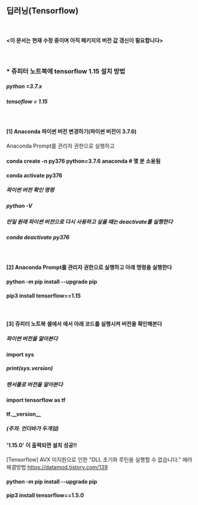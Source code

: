 ##  딥러닝(Tensorflow)
<br>

#### <이 문서는 현재 수정 중이며 아직 패키지의 버전 값 갱신이 필요합니다>

<br>

### \* 쥬피터 노트북에 tensorflow 1.15 설치 방법

##### python =3.7.x  
##### tensoflow = 1.15

<br>

#### [1] Anaconda 파이썬 버전 변경하기(파이썬 버전이 3.7.6)

Anaconda Prompt를 관리자 권한으로 실행하고
#### conda create -n py376 python=3.7.6 anaconda    # 몇 분 소용됨  
#### conda activate py376

##### 파이썬 버전 확인 명령
##### python -V
##### 만일 원래 파이썬 버전으로 다시 사용하고 싶을 때는 deactivate를 실행한다
##### conda deactivate py376
<br>

#### [2] Anaconda Prompt를 관리자 권한으로 실행하고 아래 명령을 실행한다

#### python -m pip install --upgrade pip
#### pip3 install tensorflow==1.15
<br>

#### [3] 쥬피터 노트북 셀에서 에서 아래 코드를 실행시켜 버전을 확인해본다

##### 파이썬 버전을 알아본다
#### import sys
##### print(sys.version)

##### 텐서플로 버전을 알아본다
#### import tensorflow as tf
#### tf.\_\_version\_\_   
##### (주의: 언더바가 두개임) 
#### '1.15.0' 이 출력되면 설치 성공!!

[Tensorflow] AVX 미지원으로 인한 "DLL 초기화 루틴을 실행할 수 없습니다." 에러 해결방법
https://datamod.tistory.com/139
#### python -m pip install --upgrade pip
#### pip3 install tensorflow==1.5.0

